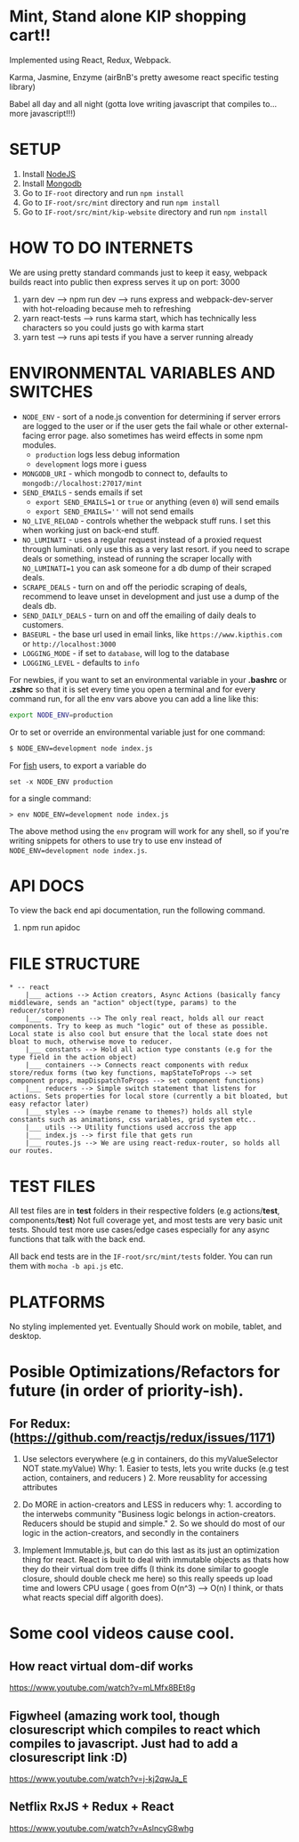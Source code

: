 # Mint, Stand alone KIP shopping cart!!

Implemented using React, Redux, Webpack.

Karma, Jasmine, Enzyme (airBnB's pretty awesome react specific testing library)

Babel all day and all night (gotta love writing javascript that compiles to... more javascript!!!)

# SETUP

1. Install [NodeJS](nodejs.org)
2. Install [Mongodb](mongodb.com)
3. Go to `IF-root` directory and run `npm install`
4. Go to `IF-root/src/mint` directory and run `npm install`
5. Go to `IF-root/src/mint/kip-website` directory and run `npm install`

# HOW TO DO INTERNETS
We are using pretty standard commands just to keep it easy, webpack builds react into public then express serves it up on port: 3000

1. yarn dev --> npm run dev --> runs express and webpack-dev-server with hot-reloading because meh to refreshing
2. yarn react-tests --> runs karma start, which has technically less characters so you could justs go with karma start
3. yarn test --> runs api tests if you have a server running already


# ENVIRONMENTAL VARIABLES AND SWITCHES

* `NODE_ENV` - sort of a node.js convention for determining if server errors are logged to the user or if the user gets the fail whale or other external-facing error page. also sometimes has weird effects in some npm modules.
	* `production` logs less debug information
	* `development` logs more i guess
* `MONGODB_URI` - which mongodb to connect to, defaults to `mongodb://localhost:27017/mint`
* `SEND_EMAILS` - sends emails if set
  * `export SEND_EMAILS=1` or `true` or anything (even `0`) will send emails
  * `export SEND_EMAILS=''` will not send emails
* `NO_LIVE_RELOAD` - controls whether the webpack stuff runs. I set this when working just on back-end stuff.
* `NO_LUMINATI` - uses a regular request instead of a proxied request through luminati. only use this as a very last resort. if you need to scrape deals or something, instead of running the scraper locally with `NO_LUMINATI=1` you can ask someone for a db dump of their scraped deals.
* `SCRAPE_DEALS` - turn on and off the periodic scraping of deals, recommend to leave unset in development and just use a dump of the deals db.
* `SEND_DAILY_DEALS` - turn on and off the emailing of daily deals to customers.
* `BASEURL` - the base url used in email links, like `https://www.kipthis.com` or `http://localhost:3000`
* `LOGGING_MODE` - if set to `database`, will log to the database
* `LOGGING_LEVEL` - defaults to `info`

For newbies, if you want to set an environmental variable in your **.bashrc** or **.zshrc** so that it is set every time you open a terminal and for every command run, for all the env vars above you can add a line like this:

```sh
export NODE_ENV=production
```

Or to set or override an environmental variable just for one command:
```sh
$ NODE_ENV=development node index.js
```

For [fish](https://fishshell.com/) users, to export a variable do

```fish
set -x NODE_ENV production
```

for a single command:

```
> env NODE_ENV=development node index.js
```

The above method using the `env` program will work for any shell, so if you're writing snippets for others to use try to use env instead of `NODE_ENV=development node index.js`.

# API DOCS
To view the back end api documentation, run the following command.

1. npm run apidoc

# FILE STRUCTURE

	* -- react
		|___ actions --> Action creators, Async Actions (basically fancy middleware, sends an "action" object(type, params) to the reducer/store)
		|___ components --> The only real react, holds all our react components. Try to keep as much "logic" out of these as possible. Local state is also cool but ensure that the local state does not bloat to much, otherwise move to reducer.
		|___ constants --> Hold all action type constants (e.g for the type field in the action object)
		|___ containers --> Connects react components with redux store/redux forms (two key functions, mapStateToProps --> set component props, mapDispatchToProps --> set component functions)
		|___ reducers --> Simple switch statement that listens for actions. Sets properties for local store (currently a bit bloated, but easy refactor later)
		|___ styles --> (maybe rename to themes?) holds all style constants such as animations, css variables, grid system etc..
		|___ utils --> Utility functions used accross the app
		|___ index.js --> first file that gets run
		|___ routes.js --> We are using react-redux-router, so holds all our routes.

# TEST FILES

All test files are in __test__ folders in their respective folders (e.g actions/__test__, components/__test__)
Not full coverage yet, and most tests are very basic unit tests. Should test more use cases/edge cases especially for any async functions that talk with the back end.

All back end tests are in the `IF-root/src/mint/tests` folder. You can run them with `mocha -b api.js` etc.

# PLATFORMS

No styling implemented yet.
Eventually Should work on mobile, tablet, and desktop.

# Posible Optimizations/Refactors for future (in order of priority-ish).

## For Redux: (https://github.com/reactjs/redux/issues/1171)
1. Use selectors everywhere (e.g in containers, do this myValueSelector NOT state.myValue)
	Why:
		1. Easier to tests, lets you write ducks (e.g test action, containers, and reducers )
		2. More reusablity for accessing attributes

2. Do MORE in action-creators and LESS in reducers
	why:
		1. according to the interwebs community "Business logic belongs in action-creators. Reducers should be stupid and simple."
		2. So we should do most of our logic in the action-creators, and secondly in the containers

3. Implement Immutable.js, but can do this last as its just an optimization thing for react. React is built to deal with immutable objects as thats how they do their virtual dom tree diffs (I think its done similar to google closure, should double check me here) so this really speeds up load time and lowers CPU usage ( goes from O(n^3) --> O(n) I think, or thats what reacts special diff algorith does).

# Some cool videos cause cool.

## How react virtual dom-dif works
https://www.youtube.com/watch?v=mLMfx8BEt8g

## Figwheel (amazing work tool, though closurescript which compiles to react which compiles to javascript. Just had to add a closurescript link :D)
https://www.youtube.com/watch?v=j-kj2qwJa_E

## Netflix RxJS + Redux + React
https://www.youtube.com/watch?v=AslncyG8whg
